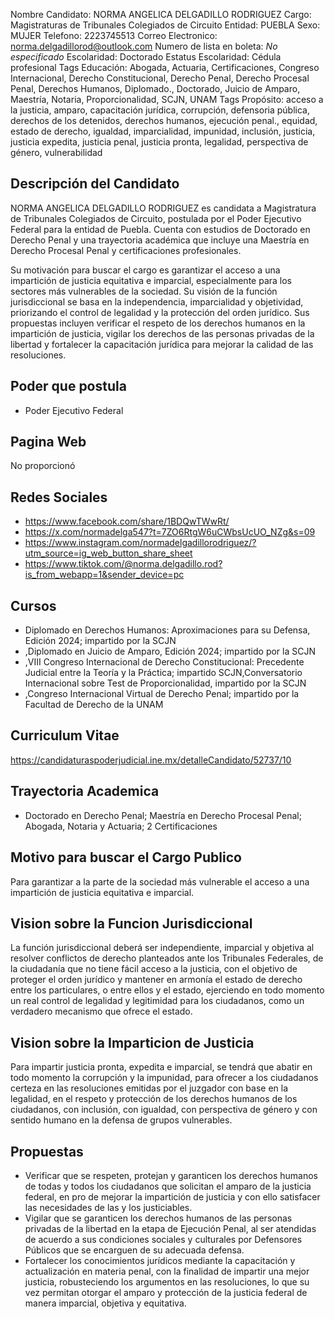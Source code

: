 Nombre Candidato: NORMA ANGELICA DELGADILLO RODRIGUEZ
Cargo: Magistraturas de Tribunales Colegiados de Circuito
Entidad: PUEBLA
Sexo: MUJER
Telefono: 2223745513
Correo Electronico: norma.delgadillorod@outlook.com
Numero de lista en boleta: *No especificado*
Escolaridad: Doctorado
Estatus Escolaridad: Cédula profesional
Tags Educación: Abogada, Actuaria, Certificaciones, Congreso Internacional, Derecho Constitucional, Derecho Penal, Derecho Procesal Penal, Derechos Humanos, Diplomado., Doctorado, Juicio de Amparo, Maestría, Notaria, Proporcionalidad, SCJN, UNAM
Tags Propósito: acceso a la justicia, amparo, capacitación jurídica, corrupción, defensoria pública, derechos de los detenidos, derechos humanos, ejecución penal., equidad, estado de derecho, igualdad, imparcialidad, impunidad, inclusión, justicia, justicia expedita, justicia penal, justicia pronta, legalidad, perspectiva de género, vulnerabilidad


## Descripción del Candidato 

NORMA ANGELICA DELGADILLO RODRIGUEZ es candidata a Magistratura de Tribunales Colegiados de Circuito, postulada por el Poder Ejecutivo Federal para la entidad de Puebla. Cuenta con estudios de Doctorado en Derecho Penal y una trayectoria académica que incluye una Maestría en Derecho Procesal Penal y certificaciones profesionales.

Su motivación para buscar el cargo es garantizar el acceso a una impartición de justicia equitativa e imparcial, especialmente para los sectores más vulnerables de la sociedad. Su visión de la función jurisdiccional se basa en la independencia, imparcialidad y objetividad, priorizando el control de legalidad y la protección del orden jurídico. Sus propuestas incluyen verificar el respeto de los derechos humanos en la impartición de justicia, vigilar los derechos de las personas privadas de la libertad y fortalecer la capacitación jurídica para mejorar la calidad de las resoluciones.


## Poder que postula

- Poder Ejecutivo Federal


## Pagina Web

No proporcionó


## Redes Sociales

- https://www.facebook.com/share/1BDQwTWwRt/
- https://x.com/normadelga547?t=7ZO6RtgW6uCWbsUcUO_NZg&s=09
- https://www.instagram.com/normadelgadillorodriguez/?utm_source=ig_web_button_share_sheet
- https://www.tiktok.com/@norma.delgadillo.rod?is_from_webapp=1&sender_device=pc


## Cursos

- Diplomado en Derechos Humanos: Aproximaciones para su Defensa, Edición 2024; impartido por la SCJN
- ,Diplomado en Juicio de Amparo, Edición 2024; impartido por la SCJN
- ,VIII Congreso Internacional de Derecho Constitucional: Precedente Judicial entre la Teoría y la Práctica; impartido SCJN,Conversatorio Internacional sobre Test de Proporcionalidad, impartido por la SCJN
- ,Congreso Internacional Virtual de Derecho Penal; impartido por la Facultad de Derecho de la UNAM


## Curriculum Vitae

https://candidaturaspoderjudicial.ine.mx/detalleCandidato/52737/10


## Trayectoria Academica

- Doctorado en Derecho Penal; Maestría en Derecho Procesal Penal; Abogada, Notaria y Actuaria; 2 Certificaciones


## Motivo para buscar el Cargo Publico

Para garantizar a la parte de la sociedad más vulnerable el acceso a una impartición de justicia equitativa e imparcial.


## Vision sobre la Funcion Jurisdiccional

La función jurisdiccional deberá ser independiente, imparcial y objetiva al resolver conflictos de derecho planteados ante los Tribunales Federales, de la ciudadanía que no tiene fácil acceso a la justicia, con el objetivo de proteger el orden jurídico y mantener en armonía el estado de derecho entre los particulares, o entre ellos y el estado, ejerciendo en todo momento un real control de legalidad y legitimidad para los ciudadanos, como un verdadero mecanismo que ofrece el estado.


## Vision sobre la Imparticion de Justicia

Para impartir justicia pronta, expedita e imparcial, se tendrá que abatir en todo momento la corrupción y la impunidad, para ofrecer a los ciudadanos certeza en las resoluciones emitidas por el juzgador con base en la legalidad, en el respeto y protección de los derechos humanos de los ciudadanos, con inclusión, con igualdad, con perspectiva de género y con sentido humano en la defensa de grupos vulnerables.


## Propuestas

- Verificar que se respeten, protejan y garanticen los derechos humanos de todas y todos los ciudadanos que solicitan el amparo de la justicia federal, en pro de mejorar la impartición de justicia y con ello satisfacer las necesidades de las y los justiciables.
- Vigilar que se garanticen los derechos humanos de las personas privadas de la libertad en la etapa de Ejecución Penal, al ser atendidas de acuerdo a sus condiciones sociales y culturales por Defensores Públicos que se encarguen de su adecuada defensa.
- Fortalecer los conocimientos jurídicos mediante la capacitación y actualización en materia penal, con la finalidad de impartir una mejor justicia, robusteciendo los argumentos en las resoluciones, lo que su vez permitan otorgar el amparo y protección de la justicia federal de manera imparcial, objetiva y equitativa.

